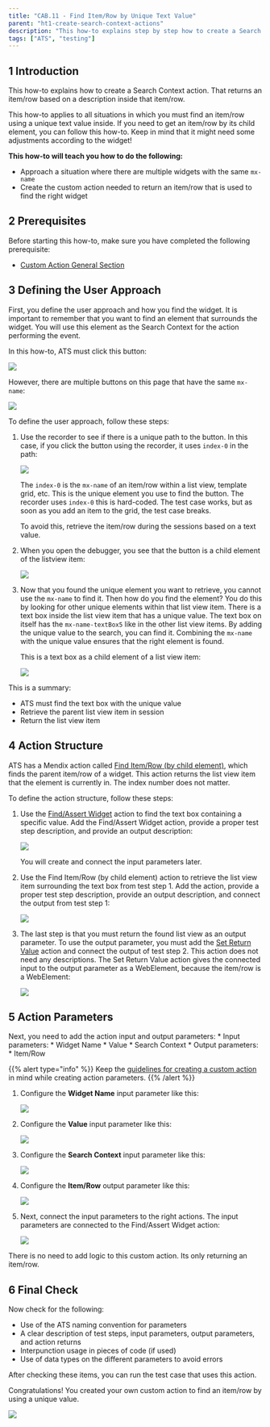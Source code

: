 ```yaml
---
title: "CAB.11 - Find Item/Row by Unique Text Value"
parent: "ht1-create-search-context-actions"
description: "This how-to explains step by step how to create a Search Context action for finding an item/row by using a unique text value."
tags: ["ATS", "testing"]
---
```


## 1 Introduction

This how-to explains how to create a Search Context action. That returns an item/row based on a description inside that item/row.

This how-to applies to all situations in which you must find an item/row using a unique text value inside. If you need to get an item/row by its child element, you can follow this how-to. Keep in mind that it might need some adjustments according to the widget!

**This how-to will teach you how to do the following:**

* Approach a situation where there are multiple widgets with the same `mx-name`
* Create the custom action needed to return an item/row that is used to find the right widget

## 2 Prerequisites

Before starting this how-to, make sure you have completed the following prerequisite:

*  [Custom Action General Section](ht1-custom-action-general)

## 3 Defining the User Approach

First, you define the user approach and how you find the widget. It is important to remember that you want to find an element that surrounds the widget. You will use this element as the Search Context for the action performing the event.

In this how-to, ATS must click this button:

![](attachments/ht1-create-search-context-actions/getitemrow-buttontoclick.png)

However, there are multiple buttons on this page that have the same `mx-name`:

![](attachments/ht1-create-search-context-actions/getitemrow-buttontoclick-multiple.png)

To define the user approach, follow these steps:

1.  Use the recorder to see if there is a unique path to the button. In this case, if you click the button using the recorder, it uses `index-0` in the path:

    ![](attachments/ht1-create-search-context-actions/getitemrow-buttontoclick-recorderpath.png)

    The `index-0` is the `mx-name` of an item/row within a list view, template grid, etc. This is the unique element you use to find the button. The recorder uses `index-0` this is hard-coded. The test case works, but as soon as you add an item to the grid, the test case breaks.

    To avoid this, retrieve the item/row during the sessions based on a text value.

3.  When you open the debugger, you see that the button is a child element of the listview item:

    ![](attachments/ht1-create-search-context-actions/getitemrow-buttontoclick-listviewitem.png)

4.  Now that you found the unique element you want to retrieve, you cannot use the `mx-name` to find it. Then how do you find the element? You do this by looking for other unique elements within that list view item. There is a text box inside the list view item that has a unique value. The text box on itself has the `mx-name-textBox5` like in the other list view items. By adding the unique value to the search, you can find it. Combining the `mx-name` with the unique value ensures that the right element is found.

    This is a text box as a child element of a list view item:

    ![](attachments/ht1-create-search-context-actions/getitemrow-buttontoclick-listviewitem-textbox.png)

This is a summary:

* ATS must find the text box with the unique value
* Retrieve the parent list view item in session
* Return the list view item

## 4 Action Structure

ATS has a Mendix action called [Find Item/Row (by child element)](/addons/ats/refguide/rg1/find-itemrow-by-child), which finds the parent item/row of a widget. This action returns the list view item that the element is currently in. The index number does not matter.

To define the action structure, follow these steps:

1.  Use the [Find/Assert Widget](/addons/ats/refguide/rg1/findassert-widget) action to find the text box containing a specific value. Add the Find/Assert Widget action, provide a proper test step description, and provide an output description:

    ![](attachments/ht1-create-search-context-actions/getitemrow-listviewitem-textbox.png)

    You will create and connect the input parameters later.

2.  Use the Find Item/Row (by child element) action to retrieve the list view item surrounding the text box from test step 1. Add the action, provide a proper test step description, provide an output description, and connect the output from test step 1:

    ![](attachments/ht1-create-search-context-actions/getitemrow-listviewitem-finditemrow.png)

3.  The last step is that you must return the found list view as an output parameter. To use the output parameter, you must add the [Set Return Value](/addons/ats/refguide/rg1/set-return-value) action and connect the output of test step 2. This action does not need any descriptions. The Set Return Value action gives the connected input to the output parameter as a WebElement, because the item/row is a WebElement:

    ![](attachments/ht1-create-search-context-actions/getitemrow-listviewitem-setreturnvalue.png)

## 5 Action Parameters

Next, you need to add the action input and output parameters:
    * Input parameters:
        * Widget Name
        * Value
        * Search Context
    * Output parameters:
        * Item/Row

{{% alert type="info" %}}
Keep the [guidelines for creating a custom action](ht1-guidelines-custom-action) in mind while creating action parameters.
{{% /alert %}}

1.  Configure the **Widget Name** input parameter like this:

    ![](attachments/ht1-create-search-context-actions/getitemrow-widgetname-inputparameter.png)

2.  Configure the **Value** input parameter like this:

    ![](attachments/ht1-create-search-context-actions/getitemrow-listviewitem-inputparameter-Value.png)

3.  Configure the **Search Context** input parameter like this:

    ![](attachments/ht1-create-search-context-actions/getitemrow-listviewitem-inputparameter-searchcontext.png)

4.  Configure the **Item/Row** output parameter like this:

    ![](attachments/ht1-create-search-context-actions/getitemrow-listviewitem-outputparameter-itemrow.png)

5.  Next, connect the input parameters to the right actions. The input parameters are connected to the Find/Assert Widget action:

    ![](attachments/ht1-create-search-context-actions/getitemrow-listviewitem-inputparameters-connected.png)

There is no need to add logic to this custom action. Its only returning an item/row.

## 6 Final Check

Now check for the following:

* Use of the ATS naming convention for parameters
* A clear description of test steps, input parameters, output parameters, and action returns
* Interpunction usage in pieces of code (if used)
* Use of data types on the different parameters to avoid errors

After checking these items, you can run the test case that uses this action.

Congratulations! You created your own custom action to find an item/row by using a unique value.

![](attachments/ht1-create-search-context-actions/getitemrow-listviewitem-actionfinished.png)
